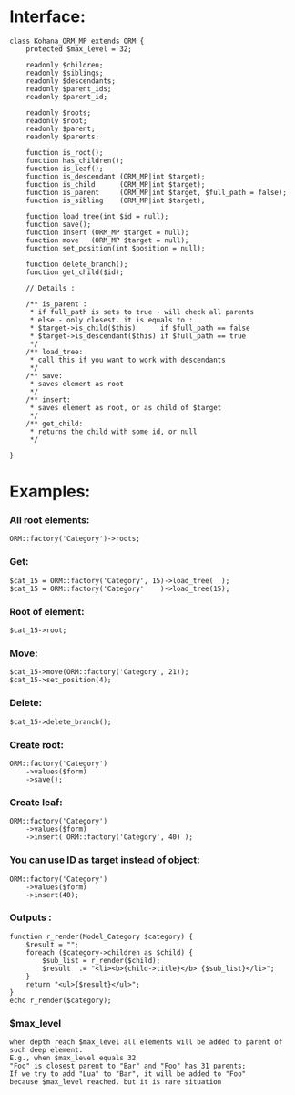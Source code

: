 # Interface:
	class Kohana_ORM_MP extends ORM {
		protected $max_level = 32;

		readonly $children;
		readonly $siblings;
		readonly $descendants;
		readonly $parent_ids;
		readonly $parent_id;

		readonly $roots;
		readonly $root;
		readonly $parent;
		readonly $parents;

		function is_root();
		function has_children();
		function is_leaf();
		function is_descendant (ORM_MP|int $target);
		function is_child      (ORM_MP|int $target);
		function is_parent     (ORM_MP|int $target, $full_path = false);
		function is_sibling    (ORM_MP|int $target);

		function load_tree(int $id = null);
		function save();
		function insert (ORM_MP $target = null);
		function move   (ORM_MP $target = null);
		function set_position(int $position = null);

		function delete_branch();
		function get_child($id);

		// Details :

		/** is_parent :
		 * if full_path is sets to true - will check all parents
		 * else - only closest. it is equals to :
		 * $target->is_child($this)      if $full_path == false
		 * $target->is_descendant($this) if $full_path == true
		 */
		/** load_tree:
		 * call this if you want to work with descendants
		 */
		/** save:
		 * saves element as root
		 */
		/** insert:
		 * saves element as root, or as child of $target
		 */
		/** get_child:
		 * returns the child with some id, or null
		 */

	}

# Examples:

### All root elements:
	ORM::factory('Category')->roots;

### Get:
	$cat_15 = ORM::factory('Category', 15)->load_tree(  );
	$cat_15 = ORM::factory('Category'    )->load_tree(15);

### Root of element:
	$cat_15->root;

### Move:
	$cat_15->move(ORM::factory('Category', 21));
	$cat_15->set_position(4);

### Delete:
	$cat_15->delete_branch();

### Create root:
	ORM::factory('Category')
		->values($form)
		->save();

### Create leaf:
	ORM::factory('Category')
		->values($form)
		->insert( ORM::factory('Category', 40) );

### You can use ID as target instead of object:
	ORM::factory('Category')
		->values($form)
		->insert(40);

### Outputs :
	function r_render(Model_Category $category) {
		$result = "";
		foreach ($category->children as $child) {
			$sub_list = r_render($child);
			$result  .= "<li><b>{child->title}</b> {$sub_list}</li>";
		}
		return "<ul>{$result}</ul>";
	}
	echo r_render($category);


### $max_level
	when depth reach $max_level all elements will be added to parent of such deep element.
	E.g., when $max_level equals 32
	"Foo" is closest parent to "Bar" and "Foo" has 31 parents;
	If we try to add "Lua" to "Bar", it will be added to "Foo"
	because $max_level reached. but it is rare situation
